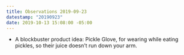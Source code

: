 ```yaml
---
title: Observations 2019-09-23
datestamp: "20190923"
date: 2019-10-13 15:08:00 -05:00
---
```


- A blockbuster product idea: Pickle Glove, for wearing while eating pickles, so their juice doesn’t run down your arm.
